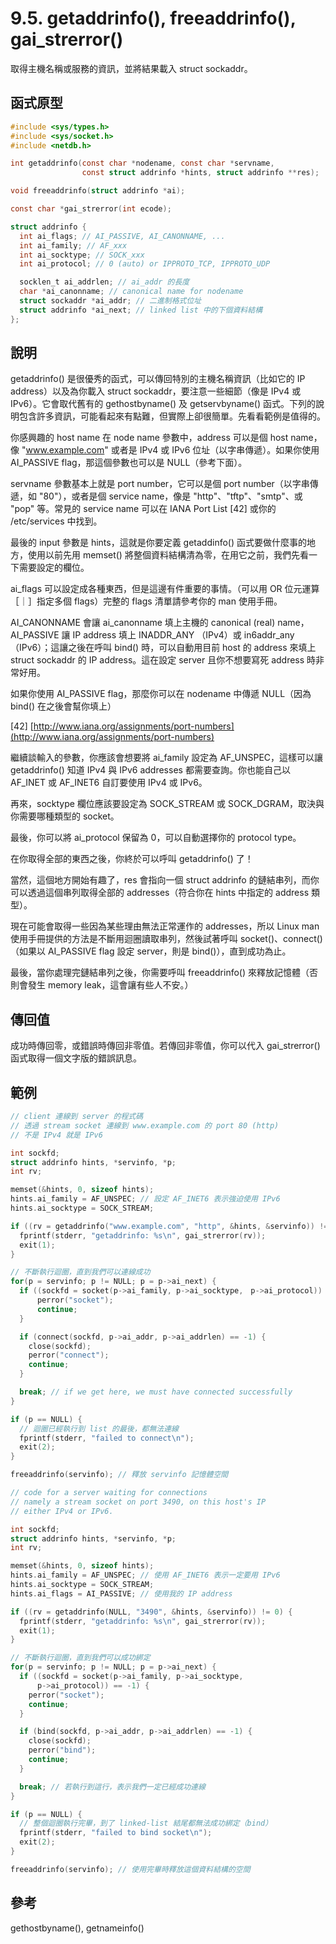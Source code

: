 # 9.5. getaddrinfo(), freeaddrinfo(), gai\_strerror()

取得主機名稱或服務的資訊，並將結果載入 struct sockaddr。

## 函式原型

```c
#include <sys/types.h>
#include <sys/socket.h>
#include <netdb.h>

int getaddrinfo(const char *nodename, const char *servname,
                const struct addrinfo *hints, struct addrinfo **res);

void freeaddrinfo(struct addrinfo *ai);

const char *gai_strerror(int ecode);

struct addrinfo {
  int ai_flags; // AI_PASSIVE, AI_CANONNAME, ...
  int ai_family; // AF_xxx
  int ai_socktype; // SOCK_xxx
  int ai_protocol; // 0 (auto) or IPPROTO_TCP, IPPROTO_UDP

  socklen_t ai_addrlen; // ai_addr 的長度
  char *ai_canonname; // canonical name for nodename
  struct sockaddr *ai_addr; // 二進制格式位址
  struct addrinfo *ai_next; // linked list 中的下個資料結構
};
```

## 說明

getaddrinfo() 是很優秀的函式，可以傳回特別的主機名稱資訊（比如它的 IP address）以及為你載入 struct sockaddr，要注意一些細節（像是 IPv4 或 IPv6）。它會取代舊有的 gethostbyname() 及 getservbyname() 函式。下列的說明包含許多資訊，可能看起來有點難，但實際上卻很簡單。先看看範例是值得的。

你感興趣的 host name 在 node name 參數中，address 可以是個 host name，像 "www.example.com" 或者是 IPv4 或 IPv6 位址（以字串傳遞）。如果你使用 AI\_PASSIVE flag，那這個參數也可以是 NULL（參考下面）。

servname 參數基本上就是 port number，它可以是個 port number（以字串傳遞，如 "80"），或者是個 service name，像是 "http"、"tftp"、"smtp"、或 "pop" 等。常見的 service name 可以在 IANA Port List \[42] 或你的 /etc/services 中找到。

最後的 input 參數是 hints，這就是你要定義 getaddinfo() 函式要做什麼事的地方，使用以前先用 memset() 將整個資料結構清為零，在用它之前，我們先看一下需要設定的欄位。

ai\_flags 可以設定成各種東西，但是這邊有件重要的事情。（可以用 OR 位元運算［｜］指定多個 flags）完整的 flags 清單請參考你的 man 使用手冊。

AI\_CANONNAME 會讓 ai\_canonname 填上主機的 canonical (real) name，AI\_PASSIVE 讓 IP address 填上 INADDR\_ANY （IPv4）或 in6addr\_any（IPv6）；這讓之後在呼叫 bind() 時，可以自動用目前 host 的 address 來填上 struct sockaddr 的 IP address。這在設定 server 且你不想要寫死 address 時非常好用。

如果你使用 AI\_PASSIVE flag，那麼你可以在 nodename 中傳遞 NULL（因為 bind() 在之後會幫你填上）

\[42] [http://www.iana.org/assignments/port-numbers](http://www.iana.org/assignments/port-numbers)

繼續談輸入的參數，你應該會想要將 ai\_family 設定為 AF\_UNSPEC，這樣可以讓 getaddrinfo() 知道 IPv4 與 IPv6 addresses 都需要查詢。你也能自己以 AF\_INET 或 AF\_INET6 自訂要使用 IPv4 或 IPv6。

再來，socktype 欄位應該要設定為 SOCK\_STREAM 或 SOCK\_DGRAM，取決與你需要哪種類型的 socket。

最後，你可以將 ai\_protocol 保留為 0，可以自動選擇你的 protocol type。

在你取得全部的東西之後，你終於可以呼叫 getaddrinfo() 了！

當然，這個地方開始有趣了，res 會指向一個 struct addrinfo 的鏈結串列，而你可以透過這個串列取得全部的 addresses（符合你在 hints 中指定的 address 類型）。

現在可能會取得一些因為某些理由無法正常運作的 addresses，所以 Linux man 使用手冊提供的方法是不斷用迴圈讀取串列，然後試著呼叫 socket()、connect()（如果以 AI\_PASSIVE flag 設定 server，則是 bind()），直到成功為止。

最後，當你處理完鏈結串列之後，你需要呼叫 freeaddrinfo() 來釋放記憶體（否則會發生 memory leak，這會讓有些人不安。）

## 傳回值

成功時傳回零，或錯誤時傳回非零值。若傳回非零值，你可以代入 gai\_strerror() 函式取得一個文字版的錯誤訊息。

## 範例

```c
// client 連線到 server 的程式碼
// 透過 stream socket 連線到 www.example.com 的 port 80 (http)
// 不是 IPv4 就是 IPv6

int sockfd;
struct addrinfo hints, *servinfo, *p;
int rv;

memset(&hints, 0, sizeof hints);
hints.ai_family = AF_UNSPEC; // 設定 AF_INET6 表示強迫使用 IPv6
hints.ai_socktype = SOCK_STREAM;

if ((rv = getaddrinfo("www.example.com", "http", &hints, &servinfo)) != 0) {
  fprintf(stderr, "getaddrinfo: %s\n", gai_strerror(rv));
  exit(1);
}

// 不斷執行迴圈，直到我們可以連線成功
for(p = servinfo; p != NULL; p = p->ai_next) {
  if ((sockfd = socket(p->ai_family, p->ai_socktype,　p->ai_protocol)) == -1) {
      perror("socket");
      continue;
  }

  if (connect(sockfd, p->ai_addr, p->ai_addrlen) == -1) {
    close(sockfd);
    perror("connect");
    continue; 
  }

  break; // if we get here, we must have connected successfully
}

if (p == NULL) {
  // 迴圈已經執行到 list 的最後，都無法連線
  fprintf(stderr, "failed to connect\n");
  exit(2);
}

freeaddrinfo(servinfo); // 釋放 servinfo 記憶體空間

// code for a server waiting for connections
// namely a stream socket on port 3490, on this host's IP
// either IPv4 or IPv6.

int sockfd;
struct addrinfo hints, *servinfo, *p;
int rv;

memset(&hints, 0, sizeof hints);
hints.ai_family = AF_UNSPEC; // 使用 AF_INET6 表示一定要用 IPv6
hints.ai_socktype = SOCK_STREAM;
hints.ai_flags = AI_PASSIVE; // 使用我的 IP address

if ((rv = getaddrinfo(NULL, "3490", &hints, &servinfo)) != 0) {
  fprintf(stderr, "getaddrinfo: %s\n", gai_strerror(rv));
  exit(1);
}

// 不斷執行迴圈，直到我們可以成功綁定
for(p = servinfo; p != NULL; p = p->ai_next) {
  if ((sockfd = socket(p->ai_family, p->ai_socktype,
      p->ai_protocol)) == -1) {
    perror("socket");
    continue;
  }

  if (bind(sockfd, p->ai_addr, p->ai_addrlen) == -1) {
    close(sockfd);
    perror("bind");
    continue;
  }

  break; // 若執行到這行，表示我們一定已經成功連線
}

if (p == NULL) {
  // 整個迴圈執行完畢，到了 linked-list 結尾都無法成功綁定（bind）
  fprintf(stderr, "failed to bind socket\n");
  exit(2);
}

freeaddrinfo(servinfo); // 使用完畢時釋放這個資料結構的空間
```

## 參考

gethostbyname(), getnameinfo()
